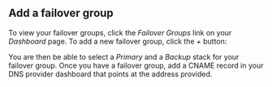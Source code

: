 

## Add a failover group
To view your failover groups, click the _Failover Groups_ link on your _Dashboard_ page. To add a new failover group, click the _+_ button:

You are then be able to select a _Primary_ and a _Backup_ stack for your failover group. Once you have a failover group, add a CNAME record in your DNS provider dashboard that points at the address provided.

